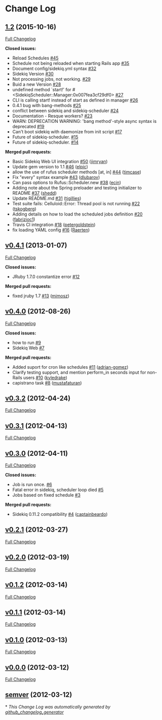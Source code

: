 # Change Log

## [1.2](https://github.com/moove-it/sidekiq-scheduler/tree/1.2) (2015-10-16)
[Full Changelog](https://github.com/moove-it/sidekiq-scheduler/compare/v0.4.1...1.2)

**Closed issues:**

- Reload Schedules [\#45](https://github.com/moove-it/sidekiq-scheduler/issues/45)
- Schedule not being reloaded when starting Rails app [\#35](https://github.com/moove-it/sidekiq-scheduler/issues/35)
- Document config/sidekiq.yml syntax [\#32](https://github.com/moove-it/sidekiq-scheduler/issues/32)
- Sidekiq Version [\#30](https://github.com/moove-it/sidekiq-scheduler/issues/30)
- Not processing jobs, not working. [\#29](https://github.com/moove-it/sidekiq-scheduler/issues/29)
- Buid a new Version [\#28](https://github.com/moove-it/sidekiq-scheduler/issues/28)
- undefined method `start!' for \#\<SidekiqScheduler::Manager:0x007fea3cf29df0\> [\#27](https://github.com/moove-it/sidekiq-scheduler/issues/27)
- CLI is calling start! instead of start as defined in manager [\#26](https://github.com/moove-it/sidekiq-scheduler/issues/26)
- 0.4.1 bug with bang-methods [\#25](https://github.com/moove-it/sidekiq-scheduler/issues/25)
- conflict between sidekiq and sidekiq-scheduler [\#24](https://github.com/moove-it/sidekiq-scheduler/issues/24)
- Documentation - Resque workers? [\#23](https://github.com/moove-it/sidekiq-scheduler/issues/23)
- WARN: DEPRECATION WARNING: 'bang method'-style async syntax is deprecated [\#19](https://github.com/moove-it/sidekiq-scheduler/issues/19)
- Can't boot sidekiq with daemonize from init script [\#17](https://github.com/moove-it/sidekiq-scheduler/issues/17)
- Future of sidekiq-scheduler. [\#15](https://github.com/moove-it/sidekiq-scheduler/issues/15)
- Future of sidekiq-scheduler. [\#14](https://github.com/moove-it/sidekiq-scheduler/issues/14)

**Merged pull requests:**

- Basic Sidekiq Web UI integration [\#50](https://github.com/moove-it/sidekiq-scheduler/pull/50) ([jimryan](https://github.com/jimryan))
- Update gem version to 1.1 [\#46](https://github.com/moove-it/sidekiq-scheduler/pull/46) ([elpic](https://github.com/elpic))
- allow the use of rufus scheduler methods \[at, in\] [\#44](https://github.com/moove-it/sidekiq-scheduler/pull/44) ([timcase](https://github.com/timcase))
- Fix "every" syntax example [\#43](https://github.com/moove-it/sidekiq-scheduler/pull/43) ([dlubarov](https://github.com/dlubarov))
- Can pass options to Rufus::Scheduler.new [\#38](https://github.com/moove-it/sidekiq-scheduler/pull/38) ([ecin](https://github.com/ecin))
- Adding note about the Spring preloader and testing initializer to README [\#37](https://github.com/moove-it/sidekiq-scheduler/pull/37) ([shedd](https://github.com/shedd))
- Update README.md [\#31](https://github.com/moove-it/sidekiq-scheduler/pull/31) ([tjgillies](https://github.com/tjgillies))
- Test suite fails: Celluloid::Error: Thread pool is not running [\#22](https://github.com/moove-it/sidekiq-scheduler/pull/22) ([tskogberg](https://github.com/tskogberg))
- Adding details on how to load the scheduled jobs definition [\#20](https://github.com/moove-it/sidekiq-scheduler/pull/20) ([fabrizioc1](https://github.com/fabrizioc1))
- Travis CI integration [\#18](https://github.com/moove-it/sidekiq-scheduler/pull/18) ([petergoldstein](https://github.com/petergoldstein))
- fix loading YAML config [\#16](https://github.com/moove-it/sidekiq-scheduler/pull/16) ([Raerten](https://github.com/Raerten))

## [v0.4.1](https://github.com/moove-it/sidekiq-scheduler/tree/v0.4.1) (2013-01-07)
[Full Changelog](https://github.com/moove-it/sidekiq-scheduler/compare/v0.4.0...v0.4.1)

**Closed issues:**

- JRuby 1.7.0 constantize error [\#12](https://github.com/moove-it/sidekiq-scheduler/issues/12)

**Merged pull requests:**

- fixed jruby 1.7 [\#13](https://github.com/moove-it/sidekiq-scheduler/pull/13) ([mimosz](https://github.com/mimosz))

## [v0.4.0](https://github.com/moove-it/sidekiq-scheduler/tree/v0.4.0) (2012-08-26)
[Full Changelog](https://github.com/moove-it/sidekiq-scheduler/compare/v0.3.2...v0.4.0)

**Closed issues:**

- how to run [\#9](https://github.com/moove-it/sidekiq-scheduler/issues/9)
- Sidekiq Web [\#7](https://github.com/moove-it/sidekiq-scheduler/issues/7)

**Merged pull requests:**

- Added suport for cron like schedules [\#11](https://github.com/moove-it/sidekiq-scheduler/pull/11) ([adrian-gomez](https://github.com/adrian-gomez))
- Clarify testing support, and mention perform\_in seconds input for non-Rails users [\#10](https://github.com/moove-it/sidekiq-scheduler/pull/10) ([kyledrake](https://github.com/kyledrake))
- capistrano task [\#8](https://github.com/moove-it/sidekiq-scheduler/pull/8) ([mustafaturan](https://github.com/mustafaturan))

## [v0.3.2](https://github.com/moove-it/sidekiq-scheduler/tree/v0.3.2) (2012-04-24)
[Full Changelog](https://github.com/moove-it/sidekiq-scheduler/compare/v0.3.1...v0.3.2)

## [v0.3.1](https://github.com/moove-it/sidekiq-scheduler/tree/v0.3.1) (2012-04-13)
[Full Changelog](https://github.com/moove-it/sidekiq-scheduler/compare/v0.3.0...v0.3.1)

## [v0.3.0](https://github.com/moove-it/sidekiq-scheduler/tree/v0.3.0) (2012-04-11)
[Full Changelog](https://github.com/moove-it/sidekiq-scheduler/compare/v0.2.1...v0.3.0)

**Closed issues:**

- Job is run once. [\#6](https://github.com/moove-it/sidekiq-scheduler/issues/6)
- Fatal error in sidekiq, scheduler loop died [\#5](https://github.com/moove-it/sidekiq-scheduler/issues/5)
- Jobs based on fixed schedule [\#3](https://github.com/moove-it/sidekiq-scheduler/issues/3)

**Merged pull requests:**

- Sidekiq 0.11.2 compatibility [\#4](https://github.com/moove-it/sidekiq-scheduler/pull/4) ([captainbeardo](https://github.com/captainbeardo))

## [v0.2.1](https://github.com/moove-it/sidekiq-scheduler/tree/v0.2.1) (2012-03-27)
[Full Changelog](https://github.com/moove-it/sidekiq-scheduler/compare/v0.2.0...v0.2.1)

## [v0.2.0](https://github.com/moove-it/sidekiq-scheduler/tree/v0.2.0) (2012-03-19)
[Full Changelog](https://github.com/moove-it/sidekiq-scheduler/compare/v0.1.2...v0.2.0)

## [v0.1.2](https://github.com/moove-it/sidekiq-scheduler/tree/v0.1.2) (2012-03-14)
[Full Changelog](https://github.com/moove-it/sidekiq-scheduler/compare/v0.1.1...v0.1.2)

## [v0.1.1](https://github.com/moove-it/sidekiq-scheduler/tree/v0.1.1) (2012-03-14)
[Full Changelog](https://github.com/moove-it/sidekiq-scheduler/compare/v0.1.0...v0.1.1)

## [v0.1.0](https://github.com/moove-it/sidekiq-scheduler/tree/v0.1.0) (2012-03-13)
[Full Changelog](https://github.com/moove-it/sidekiq-scheduler/compare/v0.0.0...v0.1.0)

## [v0.0.0](https://github.com/moove-it/sidekiq-scheduler/tree/v0.0.0) (2012-03-12)
[Full Changelog](https://github.com/moove-it/sidekiq-scheduler/compare/semver...v0.0.0)

## [semver](https://github.com/moove-it/sidekiq-scheduler/tree/semver) (2012-03-12)


\* *This Change Log was automatically generated by [github_changelog_generator](https://github.com/skywinder/Github-Changelog-Generator)*

